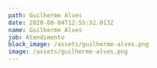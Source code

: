 ```yaml
---
path: Guilherme Alves
date: 2020-08-04T12:55:52.013Z
name: Guilherme Alves
job: Atendimento
black_image: /assets/guilherme-alves.png
image: /assets/guilherme-alves.png
---
```


